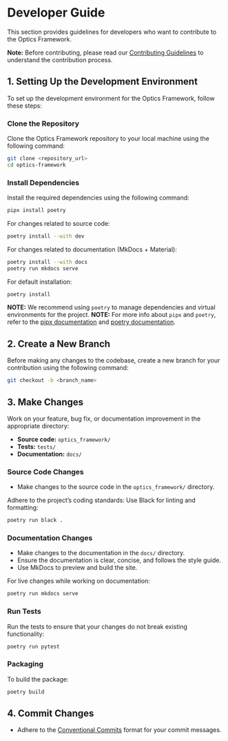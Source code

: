 # Developer Guide

This section provides guidelines for developers who want to contribute to the Optics Framework.

**Note:** Before contributing, please read our [Contributing Guidelines](../contribution/contributing_guidelines.md) to understand the contribution process.

## 1. Setting Up the Development Environment

To set up the development environment for the Optics Framework, follow these steps:

### Clone the Repository

Clone the Optics Framework repository to your local machine using the following command:

```bash
git clone <repository_url>
cd optics-framework
```

### Install Dependencies

Install the required dependencies using the following command:

```bash
pipx install poetry
```

For changes related to source code:

```bash
poetry install --with dev
```

For changes related to documentation (MkDocs + Material):

```bash
poetry install --with docs
poetry run mkdocs serve
```

For default installation:

```bash
poetry install
```

**NOTE:** We recommend using `poetry` to manage dependencies and virtual environments for the project.
**NOTE:** For more info about `pipx` and `poetry`, refer to the [pipx documentation](https://pipxproject.github.io/pipx/) and [poetry documentation](https://python-poetry.org/docs/).

## 2. Create a New Branch

Before making any changes to the codebase, create a new branch for your contribution using the following command:

```bash
git checkout -b <branch_name>
```

## 3. Make Changes

Work on your feature, bug fix, or documentation improvement in the appropriate directory:

- **Source code:** `optics_framework/`
- **Tests:** `tests/`
- **Documentation:** `docs/`

### Source Code Changes

- Make changes to the source code in the `optics_framework/` directory.

Adhere to the project’s coding standards:
Use Black for linting and formatting:

```bash
poetry run black .
```

### Documentation Changes

- Make changes to the documentation in the `docs/` directory.
- Ensure the documentation is clear, concise, and follows the style guide.
- Use MkDocs to preview and build the site.

For live changes while working on documentation:

```bash
poetry run mkdocs serve
```

### Run Tests

Run the tests to ensure that your changes do not break existing functionality:

```bash
poetry run pytest
```

### Packaging

To build the package:

```bash
poetry build
```

## 4. Commit Changes

- Adhere to the [Conventional Commits](https://www.conventionalcommits.org/en/v1.0.0/) format for your commit messages.
